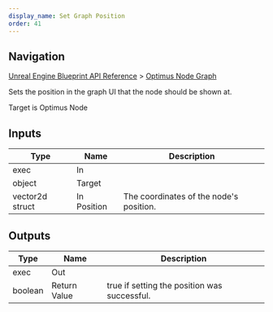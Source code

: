 ```yaml
---
display_name: Set Graph Position
order: 41
---
```

## Navigation

[Unreal Engine Blueprint API Reference](https://dev.epicgames.com/documentation/en-us/unreal-engine/BlueprintAPI) > [Optimus Node Graph](https://dev.epicgames.com/documentation/en-us/unreal-engine/BlueprintAPI/OptimusNodeGraph)

Sets the position in the graph UI that the node should be shown at.

Target is Optimus Node

## Inputs

| Type | Name | Description |
| --- | --- | --- |
| exec | In |  |
| object | Target |  |
| vector2d struct | In Position | The coordinates of the node's position. |

## Outputs

| Type | Name | Description |
| --- | --- | --- |
| exec | Out |  |
| boolean | Return Value | true if setting the position was successful. |
